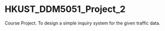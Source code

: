 # HKUST_DDM5051_Project_2
Course Project. To design a simple inquiry system for the given traffic data.
